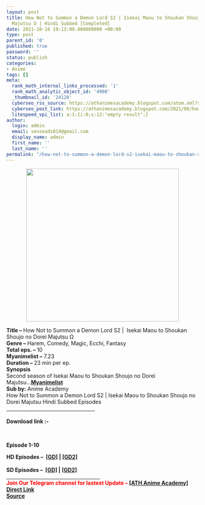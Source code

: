 ```yaml
---
layout: post
title: How Not to Summon a Demon Lord S2 | Isekai Maou to Shoukan Shoujo no Dorei
  Majutsu Ω | Hindi Subbed [Completed]
date: 2021-10-16 19:13:09.000000000 +00:00
type: post
parent_id: '0'
published: true
password: ''
status: publish
categories:
- Anime
tags: []
meta:
  rank_math_internal_links_processed: '1'
  rank_math_analytic_object_id: '4908'
  _thumbnail_id: '24120'
  cyberseo_rss_source: https://athanimesacademy.blogspot.com/atom.xml?start-index=151&max-results=150
  cyberseo_post_link: https://athanimesacademy.blogspot.com/2021/08/how-not-to-summon-demon-lord-s2-isekai.html
  litespeed_vpi_list: a:1:{i:0;s:12:"empty result";}
author:
  login: admin
  email: senseads014@gmail.com
  display_name: admin
  first_name: ''
  last_name: ''
permalink: "/how-not-to-summon-a-demon-lord-s2-isekai-maou-to-shoukan-shoujo-no-dorei-majutsu-%cf%89-hindi-subbed-completed/"
---
```

<div>
<div class="separator" style="clear: both; text-align: center;"> <a href="https://lh3.googleusercontent.com/-PjNkS9TF2WU/YIUTahTIWyI/AAAAAAAACZc/xeEAMDgF6SYAKxWF86SpSVGXpY3eS2qHQCLcBGAsYHQ/s1600/1619333988417516-0.png" style="margin-left: 1em; margin-right: 1em;"> <img border="0" src="{{ site.baseurl }}/assets/2021/10/1619333988417516-0.png" width="400" /> </a></div>
<p></div>
<div><b>Title – </b>How Not to Summon a Demon Lord S2 |&nbsp; Isekai Maou to Shoukan Shoujo no Dorei Majutsu Ω</div>
<div><b>Genre – </b>Harem, Comedy, Magic, Ecchi, Fantasy</div>
<div><b>Total eps. – </b>10</div>
<div><b>Myanimelist –</b> 7.23</div>
<div><b>Duration – </b>23 min per ep.</div>
<div></div>
<div><b>Synopsis</b></div>
<div>Second season of Isekai Maou to Shoukan Shoujo no Dorei Majutsu...<b><a href="https://myanimelist.net/anime/41623/Isekai_Maou_to_Shoukan_Shoujo_no_Dorei_Majutsu_%25CE%25A9">Myanimelist</a></b></div>
<div></div>
<div><b>Sub by: </b>Anime Academy</div>
<div></div>
<div>How Not to Summon a Demon Lord S2 | Isekai Maou to Shoukan Shoujo no Dorei Majutsu Hindi Subbed Episodes</div>
<div>
<div>
<div><b><u>&nbsp; &nbsp; &nbsp; &nbsp; &nbsp; &nbsp; &nbsp; &nbsp; &nbsp; &nbsp; &nbsp;</u></b><b><u>&nbsp; &nbsp; &nbsp; &nbsp; &nbsp; &nbsp; &nbsp; &nbsp; &nbsp; &nbsp; &nbsp;</u></b><b><u>&nbsp; &nbsp; &nbsp; &nbsp; &nbsp; &nbsp; &nbsp; &nbsp; &nbsp; &nbsp; &nbsp;</u></b><b><u>&nbsp; &nbsp; &nbsp; &nbsp;</u></b></div>
<div><b><br /></b></div>
<div><b>Download link :-</b></div>
<p><b />
<div><b><br /></b></div>
<p>Episode&nbsp;<b>1-10</b>
<div></div>
<div><b>HD Episodes –&nbsp;&nbsp;<a href="https://l4s.cc/a/e/JPZ/aHR0cHM6Ly9kcml2ZS5nb29nbGUuY29tL2ZvbGRlcnZpZXc/aWQ9MUt3NEhQcHpXMVVIRWFWZlhPNFdPa2VTcGZwRkpOQ2RP">[GD]</a>&nbsp;|&nbsp;<a href="https://l4s.cc/a/e/JPZ/aHR0cHM6Ly9kcml2ZS5nb29nbGUuY29tL2ZvbGRlcnZpZXc/aWQ9MUt3NEhQcHpXMVVIRWFWZlhPNFdPa2VTcGZwRkpOQ2RP">[GD2]</a></b></div>
<div><b>&nbsp;&nbsp; &nbsp; &nbsp; &nbsp; &nbsp; &nbsp; &nbsp; &nbsp;&nbsp;</b></div>
<div><b>SD Episodes –&nbsp;&nbsp;<a href="https://l4s.cc/a/e/JPZ/aHR0cHM6Ly9kcml2ZS5nb29nbGUuY29tL2ZvbGRlcnZpZXc/aWQ9MUw5a1FvZGFCTldDWUZ5VmxLYXNCSllxVTJVcmY4VVQy">[GD]</a>&nbsp;|&nbsp;<a href="https://l4s.cc/a/e/JPZ/aHR0cHM6Ly9kcml2ZS5nb29nbGUuY29tL2ZvbGRlcnZpZXc/aWQ9MUw5a1FvZGFCTldDWUZ5VmxLYXNCSllxVTJVcmY4VVQy">[GD2]</a></b></div>
</div>
</div>
<div></div>
<div>
<div><u>&nbsp; &nbsp; &nbsp; &nbsp; &nbsp; &nbsp; &nbsp; &nbsp; &nbsp; &nbsp; &nbsp; &nbsp; &nbsp; &nbsp; &nbsp; &nbsp; &nbsp; &nbsp; &nbsp; &nbsp; &nbsp;</u><u>&nbsp; &nbsp; &nbsp; &nbsp; &nbsp; &nbsp; &nbsp; &nbsp; &nbsp; &nbsp; &nbsp; &nbsp; &nbsp; &nbsp; &nbsp; &nbsp; &nbsp;</u></div>
<div></div>
<div><b><span style="color: red;">Join Our Telegram channel for lastest Update –&nbsp;</span><a href="http://telegram.me/athanimeacademy">[ATH Anime Academy]</a></b></div>
</div>
<link rel="stylesheet" href="https://cdnjs.cloudflare.com/ajax/libs/font-awesome/4.7.0/css/font-awesome.min.css" />
<div class="divbtn"> <a href="https://handymansurrender.com/fihup8buzv?key=94550f7ce39444073321dde3b8782f97" class="btn"><i class="fa fa-download"></i> Direct Link</a> <br /><a href="https://athanimesacademy.blogspot.com/2021/08/how-not-to-summon-demon-lord-s2-isekai.html">Source</a> </div>
